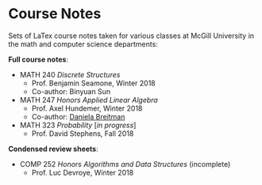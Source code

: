 # Course Notes
Sets of LaTex course notes taken for various classes at McGill University in the math and computer science departments:

**Full course notes**:
- MATH 240 *Discrete Structures* 
  - Prof. Benjamin Seamone, Winter 2018
  - Co-author: Binyuan Sun
- MATH 247 *Honors Applied Linear Algebra* 
  - Prof. Axel Hundemer, Winter 2018
  - Co-author: [Daniela Breitman](https://github.com/Danielabreitman)
- MATH 323 *Probability* [*in progress*]
  - Prof. David Stephens, Fall 2018
  
**Condensed review sheets**: 
- COMP 252 *Honors Algorithms and Data Structures* (incomplete)
  - Prof. Luc Devroye, Winter 2018
